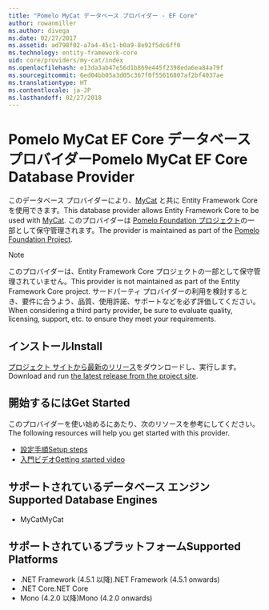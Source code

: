 ```yaml
---
title: "Pomelo MyCat データベース プロバイダー - EF Core"
author: rowanmiller
ms.author: divega
ms.date: 02/27/2017
ms.assetid: ad798f02-a7a4-45c1-b0a9-8e92f5dc6ff0
ms.technology: entity-framework-core
uid: core/providers/my-cat/index
ms.openlocfilehash: e13da3ab47e56d1b869e445f2398eda6ea84a79f
ms.sourcegitcommit: 6ed04bb05a3d05c367f0f55616807af2bf4037ae
ms.translationtype: HT
ms.contentlocale: ja-JP
ms.lasthandoff: 02/27/2018
---
```

# <a name="pomelo-mycat-ef-core-database-provider"></a><span data-ttu-id="63dc4-102">Pomelo MyCat EF Core データベース プロバイダー</span><span class="sxs-lookup"><span data-stu-id="63dc4-102">Pomelo MyCat EF Core Database Provider</span></span>

<span data-ttu-id="63dc4-103">このデータベース プロバイダーにより、[MyCat](https://github.com/MyCATApache/Mycat-Server) と共に Entity Framework Core を使用できます。</span><span class="sxs-lookup"><span data-stu-id="63dc4-103">This database provider allows Entity Framework Core to be used with [MyCat](https://github.com/MyCATApache/Mycat-Server).</span></span> <span data-ttu-id="63dc4-104">このプロバイダーは [Pomelo Foundation プロジェクト](https://github.com/PomeloFoundation/Entity-Framework-Core-MyCat-Proxy)の一部として保守管理されます。</span><span class="sxs-lookup"><span data-stu-id="63dc4-104">The provider is maintained as part of the [Pomelo Foundation Project](https://github.com/PomeloFoundation/Entity-Framework-Core-MyCat-Proxy).</span></span>

> [!NOTE]  
> <span data-ttu-id="63dc4-105">このプロバイダーは、Entity Framework Core プロジェクトの一部として保守管理されていません。</span><span class="sxs-lookup"><span data-stu-id="63dc4-105">This provider is not maintained as part of the Entity Framework Core project.</span></span> <span data-ttu-id="63dc4-106">サードパーティ プロバイダーの利用を検討するとき、要件に合うよう、品質、使用許諾、サポートなどを必ず評価してください。</span><span class="sxs-lookup"><span data-stu-id="63dc4-106">When considering a third party provider, be sure to evaluate quality, licensing, support, etc. to ensure they meet your requirements.</span></span>

## <a name="install"></a><span data-ttu-id="63dc4-107">インストール</span><span class="sxs-lookup"><span data-stu-id="63dc4-107">Install</span></span>

<span data-ttu-id="63dc4-108">[プロジェクト サイトから最新のリリース](https://github.com/PomeloFoundation/Entity-Framework-Core-MyCat-Proxy/releases)をダウンロードし、実行します。</span><span class="sxs-lookup"><span data-stu-id="63dc4-108">Download and run [the latest release from the project site](https://github.com/PomeloFoundation/Entity-Framework-Core-MyCat-Proxy/releases).</span></span>

## <a name="get-started"></a><span data-ttu-id="63dc4-109">開始するには</span><span class="sxs-lookup"><span data-stu-id="63dc4-109">Get Started</span></span>

<span data-ttu-id="63dc4-110">このプロバイダーを使い始めるにあたり、次のリソースを参考にしてください。</span><span class="sxs-lookup"><span data-stu-id="63dc4-110">The following resources will help you get started with this provider.</span></span>
 * [<span data-ttu-id="63dc4-111">設定手順</span><span class="sxs-lookup"><span data-stu-id="63dc4-111">Setup steps</span></span>](https://github.com/aspnet/EntityFramework.Docs/issues/252)
 * [<span data-ttu-id="63dc4-112">入門ビデオ</span><span class="sxs-lookup"><span data-stu-id="63dc4-112">Getting started video</span></span>](https://www.youtube.com/watch?v=q0CXfFNtMZo)

## <a name="supported-database-engines"></a><span data-ttu-id="63dc4-113">サポートされているデータベース エンジン</span><span class="sxs-lookup"><span data-stu-id="63dc4-113">Supported Database Engines</span></span>

* <span data-ttu-id="63dc4-114">MyCat</span><span class="sxs-lookup"><span data-stu-id="63dc4-114">MyCat</span></span>

## <a name="supported-platforms"></a><span data-ttu-id="63dc4-115">サポートされているプラットフォーム</span><span class="sxs-lookup"><span data-stu-id="63dc4-115">Supported Platforms</span></span>

* <span data-ttu-id="63dc4-116">.NET Framework (4.5.1 以降)</span><span class="sxs-lookup"><span data-stu-id="63dc4-116">.NET Framework (4.5.1 onwards)</span></span>
* <span data-ttu-id="63dc4-117">.NET Core</span><span class="sxs-lookup"><span data-stu-id="63dc4-117">.NET Core</span></span>
* <span data-ttu-id="63dc4-118">Mono (4.2.0 以降)</span><span class="sxs-lookup"><span data-stu-id="63dc4-118">Mono (4.2.0 onwards)</span></span>
